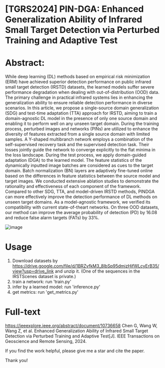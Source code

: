 # [TGRS2024] PIN-DGA: Enhanced Generalization Ability of Infrared Small Target Detection via Perturbed Training and Adaptive Test

# Abstract: 

While deep learning (DL) methods based on empirical risk minimization (ERM) have achieved superior detection performance on public infrared small target detection (IRSTD) datasets, the learned models suffer severe performance degradation when dealing with out-of-distribution (OOD) data. The primary challenge in practical infrared systems lies in enhancing the generalization ability to ensure reliable detection performance in diverse scenarios. In this article, we propose a single-source domain generalization (SDG) and test-time adaptation (TTA) approach for IRSTD, aiming to train a domain-agnostic DL model in the presence of only one source domain and enabling it to perform well on any unseen target domain. During the training process, perturbed images and networks (PINs) are utilized to enhance the diversity of features extracted from a single source domain with limited samples. A Y-shaped multibranch network employs a combination of the self-supervised recovery task and the supervised detection task. Their losses jointly guide the network to converge explicitly to the flat minima in the loss landscape. During the test process, we apply domain-guided adaptation (DGA) to the learned model. The feature statistics of the dynamically inputted image batches are considered as cues to the target domain. Batch normalization (BN) layers are adaptively fine-tuned online based on the differences in feature statistics between the source model and target images. We conducted extensive ablation studies to demonstrate the rationality and effectiveness of each component of the framework. Compared to other SDG, TTA, and model-driven IRSTD methods, PINDGA
can more effectively improve the detection performance of DL methods on unseen target domains. As a model-agnostic framework, we verified its compatibility with current state-of-theart networks. On three OOD datasets, our method can improve
the average probability of detection (PD) by 16.08 and reduce false alarm targets (FATs) by 33%.

![image](https://github.com/user-attachments/assets/ea9be1f3-cfb4-4f09-9fb9-6e84fcbf3ea9)

# Usage

1. Download datasets by https://drive.google.com/file/d/1BRZvfkM3_8IbSp95dmjzHifWLcyErB35/view?usp=drive_link and unzip it. (One of the sequences in the IRSTScenes dataset is private.)
2. train a network: run 'train.py'
3. infer by a learned model: run 'inference.py'
4. get metrics: run 'get_metrics.py'

# Full-text
https://ieeexplore.ieee.org/abstract/document/10736658
Chen G, Wang W, Wang Z, et al. Enhanced Generalization Ability of Infrared Small Target Detection via Perturbed Training and Adaptive Test[J]. IEEE Transactions on Geoscience and Remote Sensing, 2024.


If you find the work helpful, please give me a star and cite the paper.

Thank you!

